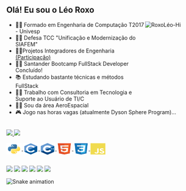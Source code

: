 ## Olá! Eu sou o Léo Roxo
<div>
   <img align="right" alt="RoxoLéo-Hi" height="180" width="140" src="https://github.com/roxoleo/roxoleo/blob/main/.github/workflows/Avatar_L%C3%A9o2.jpg">

- 🧑‍🎓 Formado em Engenharia de Computação T2017 - Univesp
- 📗📑 Defesa TCC "Unificação e Modernização do SIAFEM"
- 🧑‍💻Projetos Integradores de Engenharia [(Participação)](https://www.youtube.com/playlist?list=PLIVEeVssQzwvCiPAPQGf43pQGysAHF6eL)
- 👨‍💻 Santander Bootcamp FullStack Developer Concluído!
- 📚 Estudando bastante técnicas e métodos FullStack
- 👨‍🔧 Trabalho com Consultoria em Tecnologia e Suporte ao Usuário de TI/C
- 👨‍🚀 Sou da área AeroEspacial
- 🎮 Jogo nas horas vagas (atualmente Dyson Sphere Program)...
</div>

<div>
  <br>
  <a href="https://beacons.ai/roxoleo">
  <img height="150em" src="https://github-readme-stats.vercel.app/api?username=roxoleo&show_icons=true&theme=dracula&include_all_commits=true&count_private=true"/>
  <img height="150em" src="https://github-readme-stats.vercel.app/api/top-langs/?username=roxoleo&layout=compact&langs_count=16&theme=dracula"/>
</div>
  
<div style="display: inline_block"><br>
  <img align="center" alt="RoxoLéo-Python" height="30" width="40" src="https://raw.githubusercontent.com/devicons/devicon/master/icons/python/python-original.svg">
  <img align="center" alt="RoxoLéo-Csharp" height="30" width="40" src="https://raw.githubusercontent.com/devicons/devicon/master/icons/c/c-original.svg">
  <img align="center" alt="RoxoLéo-Csharp" height="30" width="40" src="https://raw.githubusercontent.com/devicons/devicon/master/icons/cplusplus/cplusplus-original.svg">
  <img align="center" alt="RoxoLéo-HTML" height="30" width="40" src="https://raw.githubusercontent.com/devicons/devicon/master/icons/html5/html5-original.svg">
  <img align="center" alt="RoxoLéo-CSS" height="30" width="40" src="https://raw.githubusercontent.com/devicons/devicon/master/icons/css3/css3-original.svg">
  <img align="center" alt="RoxoLéo-Js" height="30" width="40" src="https://raw.githubusercontent.com/devicons/devicon/master/icons/javascript/javascript-plain.svg">
</div>
  
##
  
<div>
  <a href="https://www.youtube.com/user/leonardoroxo" target="_blank"><img src="https://img.shields.io/badge/YouTube-FF0000?style=for-the-badge&logo=youtube&logoColor=white" target="_blank"></a>
  <a href="https://instagram.com/" target="_blank"><img src="https://img.shields.io/badge/-Instagram-%23E4405F?style=for-the-badge&logo=instagram&logoColor=white" target="_blank"></a>
 	<a href="https://www.twitch.tv/" target="_blank"><img src="https://img.shields.io/badge/Twitch-9146FF?style=for-the-badge&logo=twitch&logoColor=white" target="_blank"></a>
 <a href="https://discord.gg/" target="_blank"><img src="https://img.shields.io/badge/Discord-7289DA?style=for-the-badge&logo=discord&logoColor=white" target="_blank"></a> 
  <a href = "mailto:contato@"><img src="https://img.shields.io/badge/Gmail-D14836?style=for-the-badge&logo=gmail&logoColor=white" target="_blank"></a>
  <a href="https://www.linkedin.com/in/leonardoroxolar" target="_blank"><img src="https://img.shields.io/badge/-LinkedIn-%230077B5?style=for-the-badge&logo=linkedin&logoColor=white" target="_blank"></a>   
</div>

![Snake animation](https://github.com/roxoleo/roxoleo/blob/output/github-contribution-grid-snake.svg)

